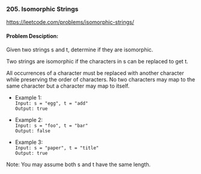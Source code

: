 ### 205. Isomorphic Strings
https://leetcode.com/problems/isomorphic-strings/
#### Problem Desciption:
Given two strings s and t, determine if they are isomorphic.

Two strings are isomorphic if the characters in s can be replaced to get t.

All occurrences of a character must be replaced with another character while preserving the order of characters. No two characters may map to the same character but a character may map to itself.

- Example 1:<br>
`Input: s = "egg", t = "add"`<br>
`Output: true`


- Example 2:<br>
`Input: s = "foo", t = "bar"`<br>
`Output: false`


- Example 3:<br>
`Input: s = "paper", t = "title"`<br>
`Output: true`



Note:
You may assume both s and t have the same length.
